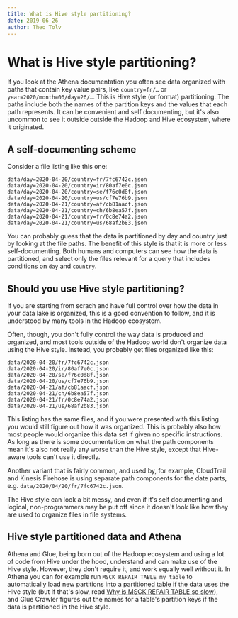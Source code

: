```yaml
---
title: What is Hive style partitioning?
date: 2019-06-26
author: Theo Tolv
---
```

# What is Hive style partitioning?

If you look at the Athena documentation you often see data organized with paths that contain key value pairs, like `country=fr/…` or `year=2020/month=06/day=26/…`. This is Hive style (or format) partitioning. The paths include both the names of the partition keys and the values that each path represents. It can be convenient and self documenting, but it's also uncommon to see it outside outside the Hadoop and Hive ecosystem, where it originated.

## A self-documenting scheme

Consider a file listing like this one:

```
data/day=2020-04-20/country=fr/7fc6742c.json
data/day=2020-04-20/country=ir/80af7e0c.json
data/day=2020-04-20/country=se/f76c0d8f.json
data/day=2020-04-20/country=us/cf7e76b9.json
data/day=2020-04-21/country=af/cb81aacf.json
data/day=2020-04-21/country=ch/6b8ea57f.json
data/day=2020-04-21/country=fr/0c8e74a2.json
data/day=2020-04-21/country=us/68af2b83.json
```

You can probably guess that the data is partitioned by day and country just by looking at the file paths. The benefit of this style is that it is more or less self-documenting. Both humans and computers can see how the data is partitioned, and select only the files relevant for a query that includes conditions on `day` and `country`.

## Should you use Hive style partitioning?

If you are starting from scrach and have full control over how the data in your data lake is organized, this is a good convention to follow, and it is understood by many tools in the Hadoop ecosystem.

Often, though, you don't fully control the way data is produced and organized, and most tools outside of the Hadoop world don't organize data using the Hive style. Instead, you probably get files organized like this:

```
data/2020-04-20/fr/7fc6742c.json
data/2020-04-20/ir/80af7e0c.json
data/2020-04-20/se/f76c0d8f.json
data/2020-04-20/us/cf7e76b9.json
data/2020-04-21/af/cb81aacf.json
data/2020-04-21/ch/6b8ea57f.json
data/2020-04-21/fr/0c8e74a2.json
data/2020-04-21/us/68af2b83.json
```

This listing has the same files, and if you were presented with this listing you would still figure out how it was organized. This is probably also how most people would organize this data set if given no specific instructions. As long as there is some documentation on what the path components mean it's also not really any worse than the Hive style, except that Hive-aware tools can't use it directly.

Another variant that is fairly common, and used by, for example, CloudTrail and Kinesis Firehose is using separate path components for the date parts, e.g. `data/2020/04/20/fr/7fc6742c.json`.

The Hive style can look a bit messy, and even if it's self documenting and logical, non-programmers may be put off since it doesn't look like how they are used to organize files in file systems.

## Hive style partitioned data and Athena

Athena and Glue, being born out of the Hadoop ecosystem and using a lot of code from Hive under the hood, understand and can make use of the Hive style. However, they don't require it, and work equally well without it. In Athena you can for example run `MSCK REPAIR TABLE my_table` to automatically load new partitions into a partitioned table if the data uses the Hive style (but if that's slow, read [Why is MSCK REPAIR TABLE so slow](msck-repair-table)), and Glue Crawler figures out the names for a table's partition keys if the data is partitioned in the Hive style.
